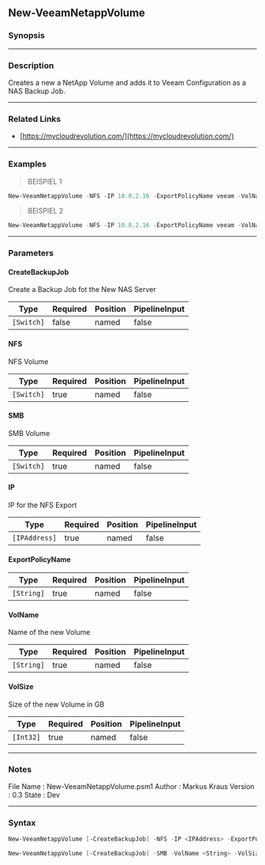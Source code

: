 New-VeeamNetappVolume
---------------------

### Synopsis

---

### Description

Creates a new a NetApp Volume and adds it to Veeam Configuration as a NAS Backup Job.

---

### Related Links
* [https://mycloudrevolution.com/](https://mycloudrevolution.com/)

---

### Examples
> BEISPIEL 1

```PowerShell
New-VeeamNetappVolume -NFS -IP 10.0.2.16 -ExportPolicyName veeam -VolName vol_nfs_01 -VolSize 1 -VeeamCacheRepo 'Default Backup Repository' -NetAppAggregate aggr1_data01 -NetAppVserver svm_veeam_nfs -NetAppInterface svm_veeam_nfs_nfs_lif1 -NetAppSnapshotPolicy default
```
> BEISPIEL 2

```PowerShell
New-VeeamNetappVolume -NFS -IP 10.0.2.16 -ExportPolicyName veeam -VolName vol_nfs_01 -VolSize 1 -CreateBackupJob -VeeamBackupRepo 'Default Backup Repository' -VeeamCacheRepo 'Default Backup Repository' -NetAppAggregate aggr1_data01 -NetAppVserver svm_veeam_nfs -NetAppInterface svm_veeam_nfs_nfs_lif1 -NetAppSnapshotPolicy default
```

---

### Parameters
#### **CreateBackupJob**
Create a Backup Job fot the New NAS Server

|Type      |Required|Position|PipelineInput|
|----------|--------|--------|-------------|
|`[Switch]`|false   |named   |false        |

#### **NFS**
NFS Volume

|Type      |Required|Position|PipelineInput|
|----------|--------|--------|-------------|
|`[Switch]`|true    |named   |false        |

#### **SMB**
SMB Volume

|Type      |Required|Position|PipelineInput|
|----------|--------|--------|-------------|
|`[Switch]`|true    |named   |false        |

#### **IP**
IP for the NFS Export

|Type         |Required|Position|PipelineInput|
|-------------|--------|--------|-------------|
|`[IPAddress]`|true    |named   |false        |

#### **ExportPolicyName**

|Type      |Required|Position|PipelineInput|
|----------|--------|--------|-------------|
|`[String]`|true    |named   |false        |

#### **VolName**
Name of the new Volume

|Type      |Required|Position|PipelineInput|
|----------|--------|--------|-------------|
|`[String]`|true    |named   |false        |

#### **VolSize**
Size of the new Volume in GB

|Type     |Required|Position|PipelineInput|
|---------|--------|--------|-------------|
|`[Int32]`|true    |named   |false        |

---

### Notes
File Name  : New-VeeamNetappVolume.psm1
Author     : Markus Kraus
Version    : 0.3
State      : Dev

---

### Syntax
```PowerShell
New-VeeamNetappVolume [-CreateBackupJob] -NFS -IP <IPAddress> -ExportPolicyName <String> -VolName <String> -VolSize <Int32> [<CommonParameters>]
```
```PowerShell
New-VeeamNetappVolume [-CreateBackupJob] -SMB -VolName <String> -VolSize <Int32> [<CommonParameters>]
```
